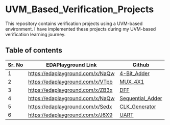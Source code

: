 # UVM_Based_Verification_Projects
This repository contains verification projects using a UVM-based environment. I have implemented these projects during my UVM-based verification learning journey.

## Table of contents
| Sr. No | EDAPlayground Link | Github |
| --- | ---- | ---- |
| 1 | https://edaplayground.com/x/NaQw | [4-Bit_Adder](https://github.com/AYYAZmayo/UVM_Based_Verification_Projects/tree/main/4bit_adder)                                |
| 2 | https://edaplayground.com/x/VTpb | [MUX_4X1](https://github.com/AYYAZmayo/UVM_Based_Verification_Projects/tree/main/mux4x1)                                |
| 3 | https://edaplayground.com/x/ZB3x | [DFF](https://github.com/AYYAZmayo/UVM_Based_Verification_Projects/tree/main/DFF)                                |
| 4 | https://edaplayground.com/x/NaQw | [Sequential_Adder](https://github.com/AYYAZmayo/UVM_Based_Verification_Projects/tree/main/Sequential_Adder)                                |
| 5 | https://edaplayground.com/x/Sedx | [CLK_Generator](https://github.com/AYYAZmayo/UVM_Based_Verification_Projects/tree/main/CLK_Generator)                                |
| 6 | https://edaplayground.com/x/J6X9 | [UART](https://github.com/AYYAZmayo/UVM_Based_Verification_Projects/tree/main/UART)                                |
